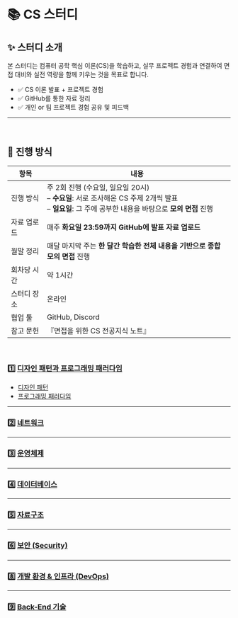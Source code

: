 # 📚 CS 스터디 

## ✨ 스터디 소개
본 스터디는 컴퓨터 공학 핵심 이론(CS)을 학습하고, 실무 프로젝트 경험과 연결하여 면접 대비와 실전 역량을 함께 키우는 것을 목표로 합니다.

- ✅ CS 이론 발표 + 프로젝트 경험
- ✅ GitHub를 통한 자료 정리
- ✅ 개인 or 팀 프로젝트 경험 공유 및 피드백
---
</br>

## 📆 진행 방식

| 항목 | 내용 |
|------|------|
| 진행 방식 | 주 2회 진행 (수요일, 일요일 20시) <br>– **수요일**: 서로 조사해온 CS 주제 2개씩 발표 <br>– **일요일**: 그 주에 공부한 내용을 바탕으로 **모의 면접** 진행 |
| 자료 업로드 | 매주 **화요일 23:59까지 GitHub에 발표 자료 업로드** |
| 월말 정리 | 매달 마지막 주는 **한 달간 학습한 전체 내용을 기반으로 종합 모의 면접** 진행 |
| 회차당 시간 | 약 1시간 |
| 스터디 장소 | 온라인 |
| 협업 툴 | GitHub, Discord |
| 참고 문헌 | 『면접을 위한 CS 전공지식 노트』 |

</br>

### 1️⃣ [디자인 패턴과 프로그래밍 패러다임](./디자인%20패턴과%20프로그래밍%20패러다임)
- [디자인 패턴](디자인%20패턴과%20프로그래밍%20패러다임/디자인%20패턴.md)
- [프로그래밍 패러다임](디자인%20패턴과%20프로그래밍%20패러다임/프로그래밍%20패러다임.md)

---

### 2️⃣ [네트워크](./OperatingSystem/README.md)

---

### 3️⃣ [운영체제](./Network/README.md)

---

### 4️⃣ [데이터베이스](./Database/README.md)

---

### 5️⃣ [자료구조](./DataStructures/README.md)

---

### 6️⃣ [보안 (Security)](./Security/README.md)

---

### 8️⃣ [개발 환경 & 인프라 (DevOps)](./DevOps/README.md)

---

### 9️⃣ [Back-End 기술](./Backend/README.md)

